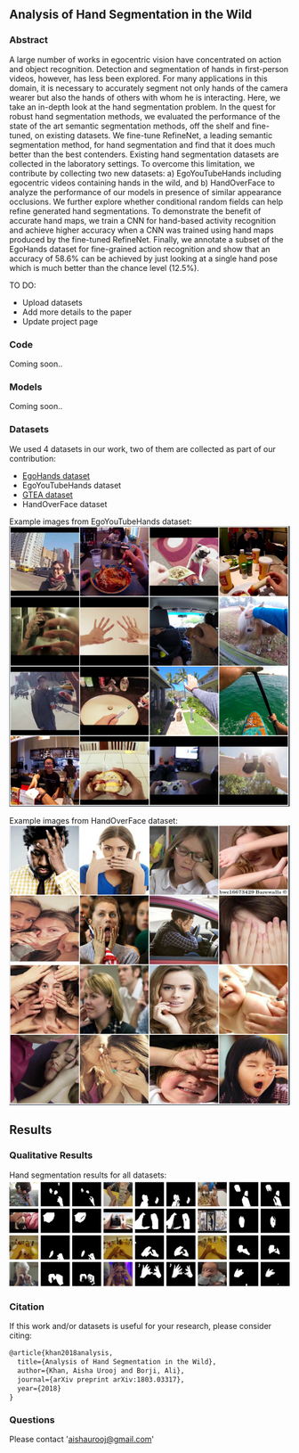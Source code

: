 ## Analysis of Hand Segmentation in the Wild

### Abstract
A large number of works in egocentric vision have concentrated on action and object recognition. Detection and segmentation of hands in first-person videos, however, has less been explored. For many applications in this domain, it is necessary to accurately segment not only hands of the camera wearer but also the hands of others with whom he is interacting. Here, we take an in-depth look at the hand segmentation problem. In the quest for robust hand segmentation methods, we evaluated the performance of the state of the art semantic segmentation methods, off the shelf and fine-tuned, on existing datasets. We fine-tune RefineNet, a leading semantic segmentation method, for hand segmentation and find that it does much better than the best contenders. Existing hand segmentation datasets are collected in the laboratory settings. To overcome this limitation, we contribute by collecting two new datasets: a) EgoYouTubeHands including egocentric videos containing hands in the wild, and b) HandOverFace to analyze the performance of our models in presence of similar appearance occlusions.
We further explore whether conditional random fields can help refine generated hand segmentations. To demonstrate the benefit of accurate hand maps, we train a CNN for hand-based activity recognition and achieve higher accuracy when a CNN was trained using hand maps produced by the fine-tuned RefineNet. Finally, we annotate a subset of the EgoHands dataset for fine-grained action recognition and show that an accuracy of 58.6% can be achieved by just looking at a single hand pose which is much better than the chance level (12.5%).

TO DO:
* Upload datasets
* Add more details to the paper
* Update project page


### Code
Coming soon..

### Models
Coming soon..

### Datasets
We used 4 datasets in our work, two of them are collected as part of our contribution:
* [EgoHands dataset](http://vision.soic.indiana.edu/projects/egohands/)
* EgoYouTubeHands dataset
* [GTEA dataset](http://www.cbi.gatech.edu/fpv/)
* HandOverFace dataset

Example images from EgoYouTubeHands dataset:
![EYTH](images/eyth.jpg)

Example images from HandOverFace dataset:
![HOF](images/hof.jpg)

## Results

### Qualitative Results
Hand segmentation results for all datasets:
![All datasets:](images/crfs.jpg)

### Citation
If this work and/or datasets is useful for your research, please consider citing:


    @article{khan2018analysis,
      title={Analysis of Hand Segmentation in the Wild},
      author={Khan, Aisha Urooj and Borji, Ali},
      journal={arXiv preprint arXiv:1803.03317},
      year={2018}
    }


### Questions
Please contact 'aishaurooj@gmail.com'





